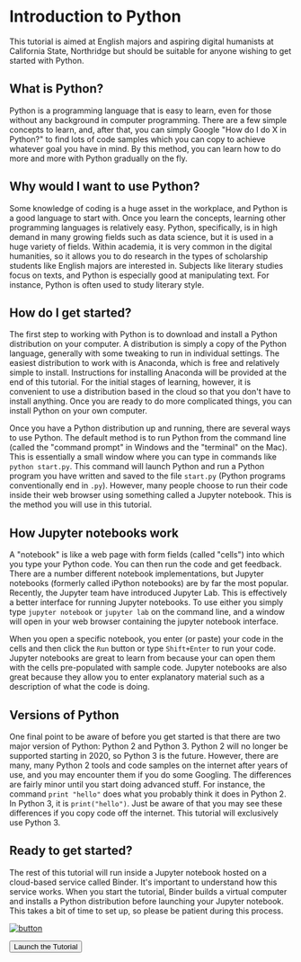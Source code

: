 # Introduction to Python

This tutorial is aimed at English majors and aspiring digital humanists at California State, Northridge but should be suitable for anyone wishing to get started with Python.

## What is Python?

Python is a programming language that is easy to learn, even for those without any background in computer programming. There are a few simple concepts to learn, and, after that, you can simply Google "How do I do X in Python?" to find lots of code samples which you can copy to achieve whatever goal you have in mind. By this method, you can learn how to do more and more with Python gradually on the fly.

## Why would I want to use Python?

Some knowledge of coding is a huge asset in the workplace, and Python is a good language to start with. Once you learn the concepts, learning other programming languages is relatively easy. Python, specifically, is in high demand in many growing fields such as data science, but it is used in a huge variety of fields. Within academia, it is very common in the digital humanities, so it allows you to do research in the types of scholarship students like English majors are interested in. Subjects like literary studies focus on texts, and Python is especially good at manipulating text. For instance, Python is often used to study literary style.

## How do I get started?

The first step to working with Python is to download and install a Python distribution on your computer. A distribution is simply a copy of the Python language, generally with some tweaking to run in individual settings. The easiest distribution to work with is Anaconda, which is free and relatively simple to install. Instructions for installing Anaconda will be provided at the end of this tutorial. For the initial stages of learning, however, it is convenient to use a distribution based in the cloud so that you don't have to install anything. Once you are ready to do more complicated things, you can install Python on your own computer.

Once you have a Python distribution up and running, there are several ways to use Python. The default method is to run Python from the command line (called the "command prompt" in Windows and the "terminal" on the Mac). This is essentially a small window where you can type in commands like `python start.py`. This command will launch Python and run a Python program you have written and saved to the file `start.py` (Python programs conventionally end in `.py`). However, many people choose to run their code inside their web browser using something called a Jupyter notebook. This is the method you will use in this tutorial.

## How Jupyter notebooks work

A "notebook" is like a web page with form fields (called "cells") into which you type your Python code. You can then run the code and get feedback. There are a number different notebook implementations, but Jupyter notebooks (formerly called iPython notebooks) are by far the most popular. Recently, the Jupyter team have introduced Jupyter Lab. This is effectively a better interface for running Jupyter notebooks. To use either you simply type `jupyter notebook` or `jupyter lab` on the command line, and a window will open in your web browser containing the jupyter notebook interface.

When you open a specific notebook, you enter (or paste) your code in the cells and then click the `Run` button or type `Shift+Enter` to run your code. Jupyter notebooks are great to learn from because your can open them with the cells pre-populated with sample code. Jupyter notebooks are also great because they allow you to enter explanatory material such as a description of what the code is doing.

## Versions of Python

One final point to be aware of before you get started is that there are two major version of Python: Python 2 and Python 3. Python 2 will no longer be supported starting in 2020, so Python 3 is the future. However, there are many, many Python 2 tools and code samples on the internet after years of use, and you may encounter them if you do some Googling. The differences are fairly minor until you start doing advanced stuff. For instance, the command `print "hello"` does what you probably think it does in Python 2. In Python 3, it is `print("hello")`. Just be aware of that you may see these differences if you copy code off the internet. This tutorial will exclusively use Python 3.

## Ready to get started?

The rest of this tutorial will run inside a Jupyter notebook hosted on a cloud-based service called Binder. It's important to understand how this service works. When you start the tutorial, Binder builds a virtual computer and installs a Python distribution before launching your Jupyter notebook. This takes a bit of time to set up, so please be patient during this process.

[![button](http://www.presentationpro.com/images/product/medium/slide/PPP_CGENE_LT3_Presentation-PowerPoint-Slide-Graphic_Push_Button_Up.jpg)](https://mattermost.com)

<a href="basic_python_tutorial.ipynb" target="_blank"><button align="center">Launch the Tutorial</button></a>

